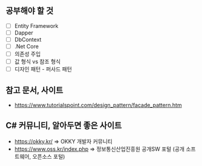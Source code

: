 ## 공부해야 할 것
- [ ] Entity Framework
- [ ] Dapper
- [ ] DbContext
- [ ] .Net Core
- [ ] 의존성 주입
- [ ] 값 형식 vs 참조 형식
- [ ] 디자인 패턴 - 퍼사드 패턴

## 참고 문서, 사이트
-  https://www.tutorialspoint.com/design_pattern/facade_pattern.htm

## C# 커뮤니티, 알아두면 좋은 사이트
- https://okky.kr/              => OKKY 개발자 커뮤니티
- https://www.oss.kr/index.php  => 정보통신산업진흥원 공개SW 포털 (공개 소프트웨어, 오픈소스 포털)
